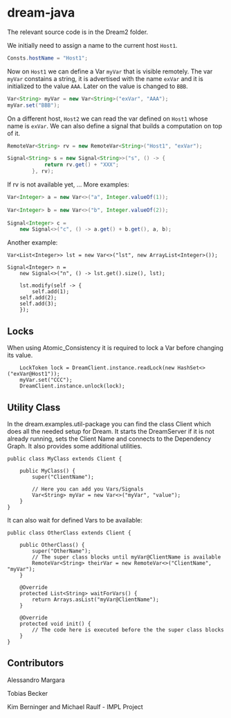 # dream-java

The relevant source code is in the Dream2 folder. 


We initially need to assign a name to the current host `Host1`.
```java
Consts.hostName = "Host1";
```
Now on `Host1` we can define a Var `myVar` that is visible remotely. The var `myVar` constains a string, it is advertised with the name `exVar` and it is initialized to the value `AAA`. Later on the value is changed to `BBB`.
```java
Var<String> myVar = new Var<String>("exVar", "AAA");
myVar.set("BBB");
```

On a different host, `Host2` we can read the var defined on `Host1` whose name is `exVar`. We can also define a signal that builds a computation on top of it.

```java
RemoteVar<String> rv = new RemoteVar<String>("Host1", "exVar");

Signal<String> s = new Signal<String>>("s", () -> {
			return rv.get() + "XXX";	
		}, rv);
```
If rv is not available yet, ...
More examples:


```java
Var<Integer> a = new Var<>("a", Integer.valueOf(1));
	  
Var<Integer> b = new Var<>("b", Integer.valueOf(2));
	  
Signal<Integer> c =
    new Signal<>("c", () -> a.get() + b.get(), a, b);
```

Another example:

```
Var<List<Integer>> lst = new Var<>("lst", new ArrayList<Integer>());
	  
Signal<Integer> n =
    new Signal<>("n", () -> lst.get().size(), lst);
	  
    lst.modify(self -> {
        self.add(1);
	self.add(2);
	self.add(3);
    });
```
	  
## Locks
When using Atomic_Consistency it is required to lock a Var before changing its value.
```
	LockToken lock = DreamClient.instance.readLock(new HashSet<>("exVar@Host1"));
	myVar.set("CCC");
	DreamClient.instance.unlock(lock);
```

## Utility Class
In the dream.examples.util-package you can find the class Client which does all the needed setup for Dream.
It starts the DreamServer if it is not already running, sets the Client Name and connects to the Dependency Graph.
It also provides some additional utilities.

```
public class MyClass extends Client {

	public MyClass() {
		super("ClientName");
		
		// Here you can add you Vars/Signals
		Var<String> myVar = new Var<>("myVar", "value");
	}
}
```

It can also wait for defined Vars to be available:

```
public class OtherClass extends Client {

	public OtherClass() {
		super("OtherName");
		// The super class blocks until myVar@ClientName is available
		RemoteVar<String> theirVar = new RemoteVar<>("ClientName", "myVar");
	}
	
	@Override
	protected List<String> waitForVars() {
		return Arrays.asList("myVar@ClientName");
	}
	
	@Override
	protected void init() {
		// The code here is executed before the the super class blocks
	}
}
```

## Contributors

Alessandro Margara

Tobias Becker

Kim Berninger and Michael Raulf - IMPL Project



	  
